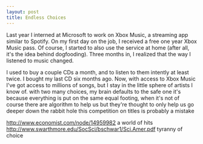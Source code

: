 ```yaml
---
layout: post
title: Endless Choices
---
```

Last year I interned at Microsoft to work on Xbox Music, a streaming app similar to Spotify. On my first day on the job, I received a free one year Xbox Music pass. Of course, I started to also use the service at home (after all, it's the idea behind dogfooding). Three months in, I realized that the way I listened to music changed. 

<!-- more -->

I used to buy a couple CDs a month, and to listen to them intently at least twice. I bought my last CD six months ago.
Now, with access to Xbox Music I've got access to millions of songs, but I stay in the little sphere of artists I know of.
with two many choices, my brain defaults to the safe one
it's because everything is put on the same equal footing, when it's not
of course there are algorithm to help us but they're thought to only help us go deeper down the rabbit hole
this competition on titles is probably a mistake

http://www.economist.com/node/14959982 a world of hits
http://www.swarthmore.edu/SocSci/bschwar1/Sci.Amer.pdf tyranny of choice
